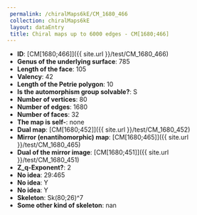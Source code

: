 ```yaml
--- 
 permalink: /chiralMaps6kE/CM_1680_466 
 collection: chiralMaps6kE
 layout: dataEntry
 title: Chiral maps up to 6000 edges - CM[1680;466]
---
```


- **ID**: [CM[1680;466]]({{ site.url }}/test/CM_1680_466)
- **Genus of the underlying surface**: 785
- **Length of the face**: 105
- **Valency**: 42
- **Length of the Petrie polygon**: 10
- **Is the automorphism group solvable?**: S
- **Number of vertices**: 80
- **Number of edges**: 1680
- **Number of faces**: 32
- **The map is self-**: none
- **Dual map**: [CM[1680;452]]({{ site.url }}/test/CM_1680_452)
- **Mirror (enantihomorphic) map**: [CM[1680;465]]({{ site.url }}/test/CM_1680_465)
- **Dual of the mirror image**: [CM[1680;451]]({{ site.url }}/test/CM_1680_451)
- **Z_q-Exponent?**: 2
- **No idea**:  29:465
- **No idea**: Y
- **No idea**: Y
- **Skeleton**: Sk(80;26)^7
- **Some other kind of skeleton**: nan
